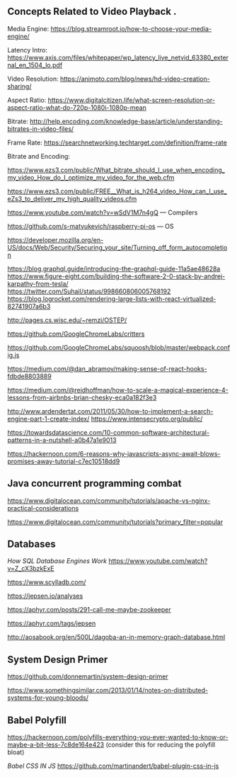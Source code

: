 ## Concepts Related to Video Playback . 
Media Engine: https://blog.streamroot.io/how-to-choose-your-media-engine/

Latency Intro: https://www.axis.com/files/whitepaper/wp_latency_live_netvid_63380_external_en_1504_lo.pdf 

Video Resolution: https://animoto.com/blog/news/hd-video-creation-sharing/ 

Aspect Ratio: https://www.digitalcitizen.life/what-screen-resolution-or-aspect-ratio-what-do-720p-1080i-1080p-mean 

Bitrate: http://help.encoding.com/knowledge-base/article/understanding-bitrates-in-video-files/ 

Frame Rate: https://searchnetworking.techtarget.com/definition/frame-rate 

Bitrate and Encoding: 

https://www.ezs3.com/public/What_bitrate_should_I_use_when_encoding_my_video_How_do_I_optimize_my_video_for_the_web.cfm 

https://www.ezs3.com/public/FREE__What_is_h264_video_How_can_I_use_eZs3_to_deliver_my_high_quality_videos.cfm  

https://www.youtube.com/watch?v=wSdV1M7n4gQ — Compilers 

https://github.com/s-matyukevich/raspberry-pi-os — OS 

https://developer.mozilla.org/en-US/docs/Web/Security/Securing_your_site/Turning_off_form_autocompletion 

https://blog.graphql.guide/introducing-the-graphql-guide-11a5ae48628a 
https://www.figure-eight.com/building-the-software-2-0-stack-by-andrej-karpathy-from-tesla/
https://twitter.com/Suhail/status/998660806005768192
https://blog.logrocket.com/rendering-large-lists-with-react-virtualized-82741907a6b3

http://pages.cs.wisc.edu/~remzi/OSTEP/

https://github.com/GoogleChromeLabs/critters

https://github.com/GoogleChromeLabs/squoosh/blob/master/webpack.config.js

https://medium.com/@dan_abramov/making-sense-of-react-hooks-fdbde8803889 

https://medium.com/@reidhoffman/how-to-scale-a-magical-experience-4-lessons-from-airbnbs-brian-chesky-eca0a182f3e3 

http://www.ardendertat.com/2011/05/30/how-to-implement-a-search-engine-part-1-create-index/
https://www.intensecrypto.org/public/

https://towardsdatascience.com/10-common-software-architectural-patterns-in-a-nutshell-a0b47a1e9013

https://hackernoon.com/6-reasons-why-javascripts-async-await-blows-promises-away-tutorial-c7ec10518dd9
 
## Java concurrent programming combat
https://www.digitalocean.com/community/tutorials/apache-vs-nginx-practical-considerations

https://www.digitalocean.com/community/tutorials?primary_filter=popular 

## Databases

*How SQL Database Engines Work* https://www.youtube.com/watch?v=Z_cX3bzkExE 

https://www.scylladb.com/

https://jepsen.io/analyses

https://aphyr.com/posts/291-call-me-maybe-zookeeper

https://aphyr.com/tags/jepsen

http://aosabook.org/en/500L/dagoba-an-in-memory-graph-database.html

## System Design Primer 
https://github.com/donnemartin/system-design-primer

https://www.somethingsimilar.com/2013/01/14/notes-on-distributed-systems-for-young-bloods/

## Babel Polyfill
https://hackernoon.com/polyfills-everything-you-ever-wanted-to-know-or-maybe-a-bit-less-7c8de164e423 (consider this for reducing the polyfill bloat)

*Babel CSS IN JS* https://github.com/martinandert/babel-plugin-css-in-js
